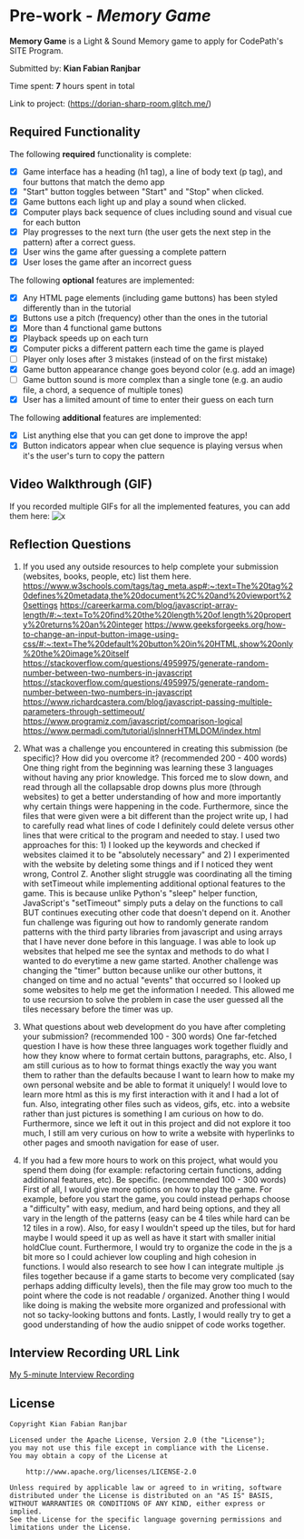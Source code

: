 # Pre-work - *Memory Game*

**Memory Game** is a Light & Sound Memory game to apply for CodePath's SITE Program. 

Submitted by: **Kian Fabian Ranjbar**

Time spent: **7** hours spent in total

Link to project: (https://dorian-sharp-room.glitch.me/)

## Required Functionality

The following **required** functionality is complete:

* [x] Game interface has a heading (h1 tag), a line of body text (p tag), and four buttons that match the demo app
* [x] "Start" button toggles between "Start" and "Stop" when clicked. 
* [x] Game buttons each light up and play a sound when clicked. 
* [x] Computer plays back sequence of clues including sound and visual cue for each button
* [x] Play progresses to the next turn (the user gets the next step in the pattern) after a correct guess. 
* [x] User wins the game after guessing a complete pattern
* [x] User loses the game after an incorrect guess

The following **optional** features are implemented:

* [x] Any HTML page elements (including game buttons) has been styled differently than in the tutorial
* [x] Buttons use a pitch (frequency) other than the ones in the tutorial
* [x] More than 4 functional game buttons
* [x] Playback speeds up on each turn
* [x] Computer picks a different pattern each time the game is played
* [ ] Player only loses after 3 mistakes (instead of on the first mistake)
* [x] Game button appearance change goes beyond color (e.g. add an image)
* [ ] Game button sound is more complex than a single tone (e.g. an audio file, a chord, a sequence of multiple tones)
* [x] User has a limited amount of time to enter their guess on each turn

The following **additional** features are implemented:

- [x] List anything else that you can get done to improve the app!
- [x] Button indicators appear when clue sequence is playing versus when it's the user's turn to copy the pattern

## Video Walkthrough (GIF)

If you recorded multiple GIFs for all the implemented features, you can add them here:
![x](https://recordit.co/N4x7EzMagq)

## Reflection Questions
1. If you used any outside resources to help complete your submission (websites, books, people, etc) list them here. 
https://www.w3schools.com/tags/tag_meta.asp#:~:text=The%20tag%20defines%20metadata,the%20document%2C%20and%20viewport%20settings
https://careerkarma.com/blog/javascript-array-length/#:~:text=To%20find%20the%20length%20of,length%20property%20returns%20an%20integer
https://www.geeksforgeeks.org/how-to-change-an-input-button-image-using-css/#:~:text=The%20default%20button%20in%20HTML,show%20only%20the%20image%20itself
https://stackoverflow.com/questions/4959975/generate-random-number-between-two-numbers-in-javascript
https://stackoverflow.com/questions/4959975/generate-random-number-between-two-numbers-in-javascript
https://www.richardcastera.com/blog/javascript-passing-multiple-parameters-through-settimeout/
https://www.programiz.com/javascript/comparison-logical
https://www.permadi.com/tutorial/jsInnerHTMLDOM/index.html


2. What was a challenge you encountered in creating this submission (be specific)? How did you overcome it? (recommended 200 - 400 words) 
One thing right from the beginning was learning these 3 languages without having any prior knowledge. This forced me to slow down, and read through all the collapsable drop downs plus more (through websites) to get a better understanding of how and more importantly why certain things were happening in the code. Furthermore, since the files that were given were a bit different than the project write up, I had to carefully read what lines of code I definitely could delete versus other lines that were critical to the program and needed to stay. I used two approaches for this: 1) I looked up the keywords and checked if websites claimed it to be "absolutely necessary" and 2) I experimented with the website by deleting some things and if I noticed they went wrong, Control Z. Another slight struggle was coordinating all the timing with setTimeout while implementing additional optional features to the game. This is because unlike Python's "sleep" helper function, JavaScript's "setTimeout" simply puts a delay on the functions to call BUT continues executing other code that doesn't depend on it. Another fun challenge was figuring out how to randomly generate random patterns with the third party libraries from javascript and using arrays that I have never done before in this language. I was able to look up websites that helped me see the syntax and methods to do what I wanted to do everytime a new game started. Another challenge was changing the "timer" button because unlike our other buttons, it changed on time and no actual "events" that occurred so I looked up some websites to help me get the information I needed. This allowed me to use recursion to solve the problem in case the user guessed all the tiles necessary before the timer was up. 


3. What questions about web development do you have after completing your submission? (recommended 100 - 300 words) 
One far-fetched question I have is how these three languages work together fluidly and how they know where to format certain buttons, paragraphs, etc. Also, I am still curious as to how to format things exactly the way you want them to rather than the defaults because I want to learn how to make my own personal website and be able to format it uniquely! I would love to learn more html as this is my first interaction with it and I had a lot of fun. Also, integrating other files such as videos, gifs, etc. into a website rather than just pictures is something I am curious on how to do. Furthermore, since we left it out in this project and did not explore it too much, I still am very curious on how to write a website with hyperlinks to other pages and smooth navigation for ease of user.

4. If you had a few more hours to work on this project, what would you spend them doing (for example: refactoring certain functions, adding additional features, etc). Be specific. (recommended 100 - 300 words) 
First of all, I would give more options on how to play the game. For example, before you start the game, you could instead perhaps choose a "difficulty" with easy, medium, and hard being options, and they all vary in the length of the patterns (easy can be 4 tiles while hard can be 12 tiles in a row). Also, for easy I wouldn't speed up the tiles, but for hard maybe I would speed it up as well as have it start with smaller initial holdClue count. Furthermore, I would try to organize the code in the js a bit more so I could achiever low coupling and high cohesion in functions. I would also research to see how I can integrate multiple .js files together because if a game starts to become very complicated (say perhaps adding difficulty levels), then the file may grow too much to the point where the code is not readable / organized. Another thing I would like doing is making the website more organized and professional with not so tacky-looking buttons and fonts. Lastly, I would really try to get a good understanding of how the audio snippet of code works together.


## Interview Recording URL Link

[My 5-minute Interview Recording](your-link-here)


## License

    Copyright Kian Fabian Ranjbar

    Licensed under the Apache License, Version 2.0 (the "License");
    you may not use this file except in compliance with the License.
    You may obtain a copy of the License at

        http://www.apache.org/licenses/LICENSE-2.0

    Unless required by applicable law or agreed to in writing, software
    distributed under the License is distributed on an "AS IS" BASIS,
    WITHOUT WARRANTIES OR CONDITIONS OF ANY KIND, either express or implied.
    See the License for the specific language governing permissions and
    limitations under the License.